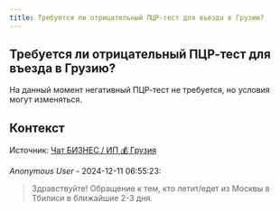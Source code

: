 ```yaml
---
title: Требуется ли отрицательный ПЦР-тест для въезда в Грузию?
---
```


## Требуется ли отрицательный ПЦР-тест для въезда в Грузию?

На данный момент негативный ПЦР-тест не требуется, но условия могут изменяться.

## Контекст

Источник: [Чат БИЗНЕС / ИП 💰 Грузия](https://t.me/ip_ge)

_Anonymous User_ - 2024-12-11 06:55:23:

> Здравствуйте! Обращение к тем, кто летит/едет из Москвы в Тбилиси в ближайшие 2-3 дня.
